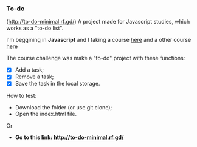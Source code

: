 ### To-do
(http://to-do-minimal.rf.gd/) A project made for Javascript studies, which works as a "to-do list".

I'm beggining in **Javascript** and I taking a course [here](https://rocketseat.com.br/) and a other course [here](https://www.ctrlplay.com.br/) 

The course challenge was make a "to-do" project with these functions:
- [x] Add a task;
- [x] Remove a task;
- [x] Save the task in the local storage.

How to test:
- Download the folder (or use git clone);
- Open the index.html file.

Or

- **Go to this link: http://to-do-minimal.rf.gd/**
